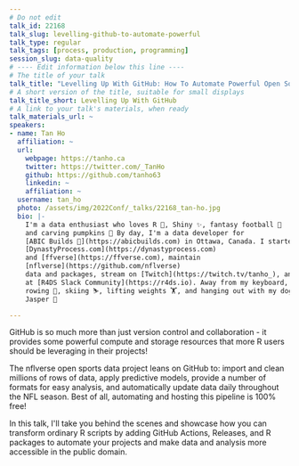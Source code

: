```yaml
---
# Do not edit
talk_id: 22168
talk_slug: levelling-github-to-automate-powerful
talk_type: regular
talk_tags: [process, production, programming]
session_slug: data-quality
# ---- Edit information below this line ----
# The title of your talk
talk_title: "Levelling Up With GitHub: How To Automate Powerful Open Source Data Projects For Free"
# A short version of the title, suitable for small displays
talk_title_short: Levelling Up With GitHub
# A link to your talk's materials, when ready
talk_materials_url: ~
speakers:
- name: Tan Ho
  affiliation: ~
  url:
    webpage: https://tanho.ca
    twitter: https://twitter.com/_TanHo
    github: https://github.com/tanho63
    linkedin: ~
    affiliation: ~
  username: tan_ho
  photo: /assets/img/2022Conf/_talks/22168_tan-ho.jpg
  bio: |-
    I'm a data enthusiast who loves R 🚀, Shiny ✨, fantasy football 🏈
    and carving pumpkins 🎃 By day, I'm a data developer for
    [ABIC Builds 🔨](https://abicbuilds.com) in Ottawa, Canada. I started
    [DynastyProcess.com](https://dynastyprocess.com)
    and [ffverse](https://ffverse.com), maintain
    [nflverse](https://github.com/nflverse)
    data and packages, stream on [Twitch](https://twitch.tv/tanho_), and mentor
    at [R4DS Slack Community](https://r4ds.io). Away from my keyboard, I enjoy
    rowing 🚣️, skiing ⛷, lifting weights 🏋️, and hanging out with my dog
    Jasper 🐶

---
```


<!-- ABSTRACT ----
Please write abstract below. You may use simple markdown (links, code style, bold, italics)
-->

GitHub is so much more than just version control and collaboration - it
provides some powerful compute and storage resources that more R users should be
leveraging in their projects!

The nflverse open sports data project leans on GitHub to: import and clean
millions of rows of data, apply predictive models, provide a number of formats
for easy analysis, and automatically update data daily throughout the NFL
season. Best of all, automating and hosting this pipeline is 100% free!

In this talk, I'll take you behind the scenes and showcase how you can transform
ordinary R scripts by adding GitHub Actions, Releases, and R packages to
automate your projects and make data and analysis more accessible in the public
domain.
